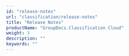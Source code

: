 ```yaml
---
id: "release-notes"
url: "classification/release-notes"
title: "Release Notes"
productName: "GroupDocs.Classification Cloud"
weight: 3
description: ""
keywords: ""
---
```


